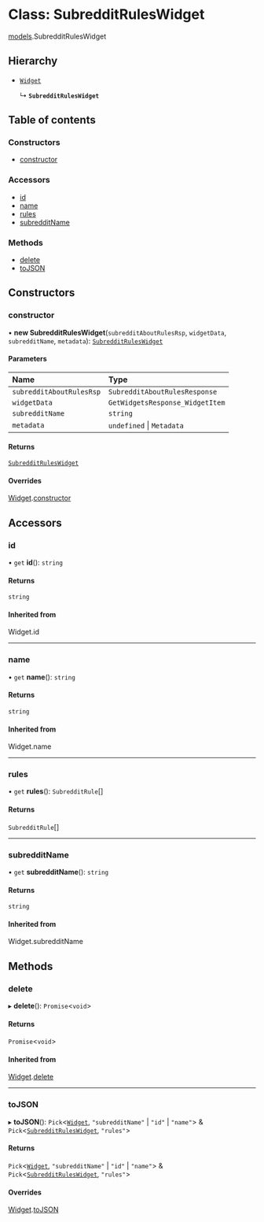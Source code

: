 # Class: SubredditRulesWidget

[models](../modules/models.md).SubredditRulesWidget

## Hierarchy

- [`Widget`](models.Widget.md)

  ↳ **`SubredditRulesWidget`**

## Table of contents

### Constructors

- [constructor](models.SubredditRulesWidget.md#constructor)

### Accessors

- [id](models.SubredditRulesWidget.md#id)
- [name](models.SubredditRulesWidget.md#name)
- [rules](models.SubredditRulesWidget.md#rules)
- [subredditName](models.SubredditRulesWidget.md#subredditname)

### Methods

- [delete](models.SubredditRulesWidget.md#delete)
- [toJSON](models.SubredditRulesWidget.md#tojson)

## Constructors

### <a id="constructor" name="constructor"></a> constructor

• **new SubredditRulesWidget**(`subredditAboutRulesRsp`, `widgetData`, `subredditName`, `metadata`): [`SubredditRulesWidget`](models.SubredditRulesWidget.md)

#### Parameters

| Name                     | Type                            |
| :----------------------- | :------------------------------ |
| `subredditAboutRulesRsp` | `SubredditAboutRulesResponse`   |
| `widgetData`             | `GetWidgetsResponse_WidgetItem` |
| `subredditName`          | `string`                        |
| `metadata`               | `undefined` \| `Metadata`       |

#### Returns

[`SubredditRulesWidget`](models.SubredditRulesWidget.md)

#### Overrides

[Widget](models.Widget.md).[constructor](models.Widget.md#constructor)

## Accessors

### <a id="id" name="id"></a> id

• `get` **id**(): `string`

#### Returns

`string`

#### Inherited from

Widget.id

---

### <a id="name" name="name"></a> name

• `get` **name**(): `string`

#### Returns

`string`

#### Inherited from

Widget.name

---

### <a id="rules" name="rules"></a> rules

• `get` **rules**(): `SubredditRule`[]

#### Returns

`SubredditRule`[]

---

### <a id="subredditname" name="subredditname"></a> subredditName

• `get` **subredditName**(): `string`

#### Returns

`string`

#### Inherited from

Widget.subredditName

## Methods

### <a id="delete" name="delete"></a> delete

▸ **delete**(): `Promise`\<`void`\>

#### Returns

`Promise`\<`void`\>

#### Inherited from

[Widget](models.Widget.md).[delete](models.Widget.md#delete)

---

### <a id="tojson" name="tojson"></a> toJSON

▸ **toJSON**(): `Pick`\<[`Widget`](models.Widget.md), `"subredditName"` \| `"id"` \| `"name"`\> & `Pick`\<[`SubredditRulesWidget`](models.SubredditRulesWidget.md), `"rules"`\>

#### Returns

`Pick`\<[`Widget`](models.Widget.md), `"subredditName"` \| `"id"` \| `"name"`\> & `Pick`\<[`SubredditRulesWidget`](models.SubredditRulesWidget.md), `"rules"`\>

#### Overrides

[Widget](models.Widget.md).[toJSON](models.Widget.md#tojson)
